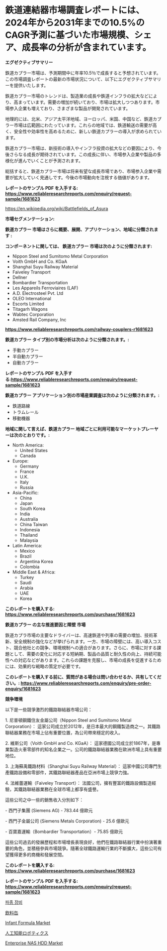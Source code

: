 <p><h1>鉄道連結器市場調査レポートには、2024年から2031年までの10.5%のCAGR予測に基づいた市場規模、シェア、成長率の分析が含まれています。</h1></p><p><strong>エグゼクティブサマリー</strong></p>
<p><p>鉄道カプラー市場は、予測期間中に年率10.5％で成長すると予想されています。この市場調査レポートの最新の市場状況について、以下にエグゼクティブサマリーを提供いたします。</p><p>鉄道カプラー市場のトレンドは、製造業の成長や鉄道インフラの拡大などにより、高まっています。需要の増加が続いており、市場は拡大しつつあります。市場参入企業も増えており、さまざまな製品が開発されています。</p><p>地理的には、北米、アジア太平洋地域、ヨーロッパ、米国、中国など、鉄道カプラー市場は広範囲にわたっています。これらの地域では、鉄道輸送の需要が高く、安全性や効率性を高めるために、新しい鉄道カプラーの導入が求められています。</p><p>鉄道カプラー市場は、新技術の導入やインフラ投資の拡大などの要因により、今後さらなる成長が期待されています。この成長に伴い、市場参入企業や製品の多様化が進んでいくことが予測されます。</p><p>総括すると、鉄道カプラー市場は将来有望な成長市場であり、市場参入企業や需要が拡大していく見通しです。今後の市場動向を注視する価値があります。</p></p>
<p><strong>レポートのサンプル PDF を入手する: <a href="https://www.reliableresearchreports.com/enquiry/request-sample/1681623">https://www.reliableresearchreports.com/enquiry/request-sample/1681623</a></strong></p>
<p><a href="https://en.wikipedia.org/wiki/Battlefields_of_Asura">https://en.wikipedia.org/wiki/Battlefields_of_Asura</a></p>
<p><strong>市場セグメンテーション:</strong></p>
<p><strong> 鉄道カプラー 市場はさらに概要、展開、アプリケーション、地域に分類されます :</strong></p>
<p><strong>コンポーネントに関しては、 鉄道カプラー 市場は次のように分類されます:</strong></p>
<p><ul><li>Nippon Steel and Sumitomo Metal Corporation</li><li>Voith GmbH and Co. KGaA</li><li>Shanghai Suyu Railway Material</li><li>Faiveley Transport</li><li>Dellner</li><li>Bombardier Transportation</li><li>Les Appareils Ferroviaires (LAF)</li><li>A.D. Electrosteel Pvt. Ltd</li><li>OLEO International</li><li>Escorts Limited</li><li>Titagarh Wagons</li><li>Wabtec Corporation</li><li>Amsted Rail Company, Inc</li></ul></p>
<p><strong><a href="https://www.reliableresearchreports.com/railway-couplers-r1681623">https://www.reliableresearchreports.com/railway-couplers-r1681623</a></strong></p>
<p><strong> 鉄道カプラー タイプ別の市場分析は次のように分類されます。:</strong></p>
<p><ul><li>手動カプラー</li><li>半自動カプラー</li><li>自動カプラー</li></ul></p>
<p><strong>レポートのサンプル PDF を入手する:<a href="https://www.reliableresearchreports.com/enquiry/request-sample/1681623">https://www.reliableresearchreports.com/enquiry/request-sample/1681623</a></strong></p>
<p><strong> 鉄道カプラー アプリケーション別の市場産業調査は次のように分類されます。:</strong></p>
<p><ul><li>鉄道路線</li><li>トラムレール</li><li>移動機器</li></ul></p>
<p><strong>地域に関して言えば、鉄道カプラー 地域ごとに利用可能なマーケットプレーヤーは次のとおりです。:</strong></p>
<p><ul>
    <li>
        North America:
        <ul>
            <li>United States</li>
            <li>Canada</li>
        </ul>
    </li>
    <li>
        Europe:
        <ul>
            <li>Germany</li>
            <li>France</li>
            <li>U.K.</li>
            <li>Italy</li>
            <li>Russia</li>
        </ul>
    </li>
    <li>
        Asia-Pacific:
        <ul>
            <li>China</li>
            <li>Japan</li>
            <li>South Korea</li>
            <li>India</li>
            <li>Australia</li>
            <li>China Taiwan</li>
            <li>Indonesia</li>
            <li>Thailand</li>
            <li>Malaysia</li>
        </ul>
    </li>
    <li>
        Latin America:
        <ul>
            <li>Mexico</li>
            <li>Brazil</li>
            <li>Argentina Korea</li>
            <li>Colombia</li>
        </ul>
    </li>
    <li>
        Middle East & Africa:
        <ul>
            <li>Turkey</li>
            <li>Saudi</li>
            <li>Arabia</li>
            <li>UAE</li>
            <li>Korea</li>
        </ul>
    </li>
    </ul></p>
<p><strong>このレポートを購入する: <a href="https://www.reliableresearchreports.com/purchase/1681623">https://www.reliableresearchreports.com/purchase/1681623</a></strong></p>
<p><strong>鉄道カプラー の主な推進要因と障壁 市場</strong></p>
<p><p>鉄道カプラ市場の主要なドライバーは、高速鉄道や列車の需要の増加、技術革新、安全規制の強化などが挙げられます。一方、市場の障壁には、高い導入コスト、競合他社との競争、環境規制への適合があります。さらに、市場に対する課題として、需要の変化に対応する短納期、製品の品質と耐久性の向上、持続可能性への対応などがあります。これらの課題を克服し、市場の成長を促進するためには、効果的な戦略の策定が必要です。</p></p>
<p><strong>このレポートを購入する前に、質問がある場合は問い合わせるか、共有してください。: <a href="https://www.reliableresearchreports.com/enquiry/pre-order-enquiry/1681623">https://www.reliableresearchreports.com/enquiry/pre-order-enquiry/1681623</a></strong></p>
<p><strong>競争環境</strong></p>
<p><p>以下是一些競爭激烈的鐵路聯結器市場公司：</p><p>1. 尼普頓鋼鐵住友金屬公司（Nippon Steel and Sumitomo Metal Corporation）： 這家公司成立於2012年，是日本最大的鋼鐵製造商之一。其鐵路聯結器業務在市場上佔有重要位置，為公司帶來穩定的收入。</p><p>2. 維斯公司（Voith GmbH and Co. KGaA）： 這家德國公司成立於1867年，是專業製造火車零部件的知名企業之一。公司的鐵路聯結器業務在歐洲市場上具有重要地位。</p><p>3. 上海蘇禹鐵路材料（Shanghai Suyu Railway Material）： 這家中國公司專門生產鐵路設備和零部件，其鐵路聯結器產品在亞洲市場上競爭力強。</p><p>4. 法維蕾運輸（Faiveley Transport）： 法國公司，擁有豐富的鐵路設備製造經驗，其鐵路聯結器業務在全球市場上都享有盛譽。</p><p>這些公司之中一些的銷售收入分別如下：</p><p>- 西門子集團 (Siemens AG) - 783.44 億歐元</p><p>- 西門子金屬公司 (Siemens Metals Corporation) - 25.6 億歐元</p><p>- 百寶嘉運輸（Bombardier Transportation）- 75.85 億歐元</p><p>這些公司過去的發展歷程和市場增長表現良好，他們在鐵路聯結器行業中扮演著重要的角色，並積極參與市場競爭。隨著全球鐵路運輸行業的不斷擴大，這些公司有望獲得更多的商機和發展空間。</p></p>
<p><strong>このレポートを購入する: <a href="https://www.reliableresearchreports.com/purchase/1681623">https://www.reliableresearchreports.com/purchase/1681623</a></strong></p>
<p><strong>レポートのサンプル PDF を入手する: <a href="https://www.reliableresearchreports.com/enquiry/request-sample/1681623">https://www.reliableresearchreports.com/enquiry/request-sample/1681623</a></strong><strong></strong></p>
<p><p><a href="https://github.com/LuckeyCorbin/Market-Research-Report-List-2/blob/main/961504047974.md">파종 장비</a></p><p><a href="https://medium.com/@gregoriookeefe2023/%E3%82%B0%E3%83%AD%E3%83%BC%E3%83%90%E3%83%AB%E9%A3%B2%E6%96%99%E7%BC%B6%E5%B8%82%E5%A0%B4%E3%81%AF-2024%E5%B9%B4%E3%81%8B%E3%82%892031%E5%B9%B4%E3%81%BE%E3%81%A7%E3%81%AE%E6%9C%9F%E9%96%93%E3%81%AB-%E5%B9%B4%E9%96%93%E6%88%90%E9%95%B7%E7%8E%874-6-%E3%81%A7%E6%88%90%E9%95%B7%E3%81%99%E3%82%8B%E3%81%A8%E4%BA%88%E6%B8%AC%E3%81%95%E3%82%8C%E3%81%A6%E3%81%84%E3%81%BE%E3%81%99-2b70ba6fcd5f">飲料缶</a></p><p><a href="https://github.com/michealerrygz/Market-Research-Report-List-1/blob/main/infant-formula-market.md">Infant Formula Market</a></p><p><a href="https://medium.com/@sashabeier2023/%E4%BA%BA%E5%B7%A5%E7%9F%A5%E8%83%BD%E3%83%AD%E3%83%9C%E3%83%86%E3%82%A3%E3%82%AF%E3%82%B9%E5%B8%82%E5%A0%B4%E3%81%AB%E9%96%A2%E3%81%99%E3%82%8B%E6%B4%9E%E5%AF%9F-%E5%B8%82%E5%A0%B4%E3%83%97%E3%83%AC%E3%83%BC%E3%83%A4%E3%83%BC-%E5%B8%82%E5%A0%B4%E8%A6%8F%E6%A8%A1-%E5%9C%B0%E7%90%86%E7%9A%84%E5%9C%B0%E5%9F%9F-%E3%81%8A%E3%82%88%E3%81%B3%E4%BA%88%E6%B8%AC-2024%E5%B9%B4-2031%E5%B9%B4-202fd2e38e3b">人工知能ロボティクス</a></p><p><a href="https://issuu.com/reportprime-2/docs/enterprise-nas-hdd-market-size-2030.pptx">Enterprise NAS HDD Market</a></p></p>